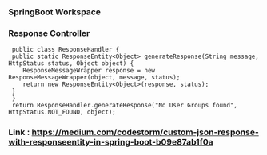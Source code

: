 ### SpringBoot Workspace



### Response Controller
     public class ResponseHandler {
	 public static ResponseEntity<Object> generateResponse(String message, HttpStatus status, Object object) {
		ResponseMessageWrapper response = new ResponseMessageWrapper(object, message, status);
		return new ResponseEntity<Object>(response, status);
	 }
     }
     return ResponseHandler.generateResponse("No User Groups found", HttpStatus.NOT_FOUND, object);

### Link : https://medium.com/codestorm/custom-json-response-with-responseentity-in-spring-boot-b09e87ab1f0a
